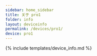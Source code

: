 ```yaml
---
sidebar: home_sidebar
title: 关于 pro1
folder: info
layout: deviceinfo
permalink: /devices/pro1/
device: pro1
---
```

{% include templates/device_info.md %}
